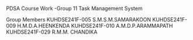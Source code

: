 PDSA Course Work -Group 11
Task Management System

Group Members
   KUHDSE241F-005    S.M.S.M.SAMARAKOON 
   KUHDSE241F-009    H.M.D.A.HEENKENDA 
   KUHDSE241F-010    A.M.D.P.ARAMMAPATH 
   KUHDSE241F-029    R.M.M. CHANDIKA 
